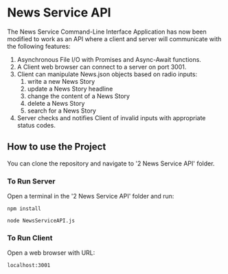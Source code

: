 # News Service API

The News Service Command-Line Interface Application has now been modified to work as an API where a client and server will communicate with the following features:

1. Asynchronous File I/O with Promises and Async-Await functions.
2. A Client web browser can connect to a server on port 3001.
3. Client can manipulate News.json objects based on radio inputs:
   1. write a new News Story
   2. update a News Story headline
   3. change the content of a News Story
   4. delete a News Story
   5. search for a News Story
4. Server checks and notifies Client of invalid inputs with appropriate status codes.

## How to use the Project

You can clone the repository and navigate to '2 News Service API' folder.

### To Run Server

Open a terminal in the '2 News Service API' folder and run:

```
npm install
```

```
node NewsServiceAPI.js
```

### To Run Client

Open a web browser with URL:

```
localhost:3001
```
